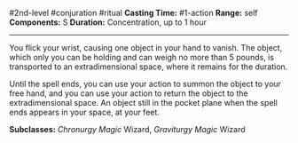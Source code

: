 #2nd-level #conjuration #ritual
**Casting Time:** #1-action
**Range:** self
**Components:** S
**Duration:** Concentration, up to 1 hour

---

You flick your wrist, causing one object in your hand to vanish. The object, which only you can be holding and can weigh no more than 5 pounds, is transported to an extradimensional space, where it remains for the duration.

Until the spell ends, you can use your action to summon the object to your free hand, and you can use your action to return the object to the extradimensional space. An object still in the pocket plane when the spell ends appears in your space, at your feet.


**Subclasses:** *Chronurgy Magic* Wizard, *Graviturgy Magic* Wizard
